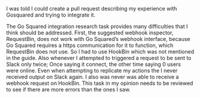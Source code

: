 I was told I could create a pull request describing my experience with Gosquared and trying to integrate it.

The Go Squared integration research task provides many difficulties that I think should be addressed. 
First, the suggested webhook inspector, RequestBin, does not work with Go Squared’s webhook interface, 
because Go Squared requires a https communication for it to function, which RequestBin does not use. 
So I had to use HookBin which was not mentioned in the guide. 
Also whenever I attempted to triggered a request to be sent to Slack only twice; Once saying it connect, 
the other time saying 0 users were online. 
Even when attempting to replicate my actions the I never received output on Slack again.
I also was never was able to receive a webhook request on HookBin. 
This task in my opinion needs to be reviewed to see if there are more errors than the ones I saw.


